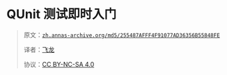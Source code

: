 # QUnit 测试即时入门

> 原文：[`zh.annas-archive.org/md5/255487AFFF4F91077AD36356B55848FE`](https://zh.annas-archive.org/md5/255487AFFF4F91077AD36356B55848FE)
> 
> 译者：[飞龙](https://github.com/wizardforcel)
> 
> 协议：[CC BY-NC-SA 4.0](http://creativecommons.org/licenses/by-nc-sa/4.0/)